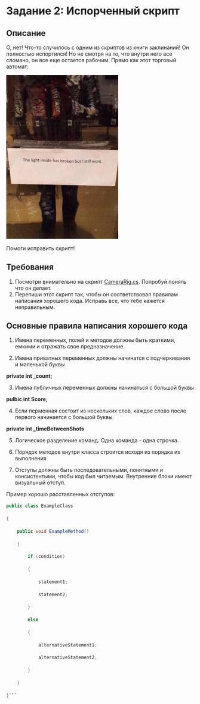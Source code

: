 # Задание 2: Испорченный скрипт

## Описание

О, нет! Что-то случилось с одним из скриптов из книги заклинаний! Он полностью испортился! 
Но не смотря на то, что внутри него все сломано, он все еще остается рабочим. Прямо как этот торговый автомат:

<img src="https://github.com/copetonrob/YP_Unity_M3_W1/blob/main/img/meme1.png" width="300"/>

Помоги исправить скрипт!

## Требования

1. Посмотри внимательно на скрипт [CameraRig.cs](/CameraRig.cs). Попробуй понять что он делает.
2. Перепиши этот скрипт так, чтобы он соответствовал правилам написания хорошего кода. Исправь все, что тебе кажется неправильным.

## Основные правила написания хорошего кода

1. Имена переменных, полей и методов должны быть краткими, емкими и отражать свое предназначение.

2. Имена приватных переменных должны начинатся с подчеркивания и маленькой буквы

**private int _count;**

3. Имена публичных переменных должны начинаться с большой буквы

**pulbic int Score;**

4. Если перменная состоит из нескольких слов, каждое слово после первого начинается с большой буквы.

**private int _timeBetweenShots**

5. Логическое разделение команд. Одна команда - одна строчка.

6. Порядок методов внутри класса строится исходя из порядка их выполнения

7. Отступы должны быть последовательными, понятными и консистентыми, чтобы код был читаемым. Внутренние блоки имеют визуальный отступ.

Пример хорошо расставленных отступов:

```csharp
public class ExampleClass

{

    public void ExampleMethod()
	
    {
	
        if (condition)
		
        {
		
            statement1;
			
            statement2;
			
        }
		
        else
		
        {
		
            alternativeStatement1;
			
            alternativeStatement2;
			
        }
		
    }
	
}```